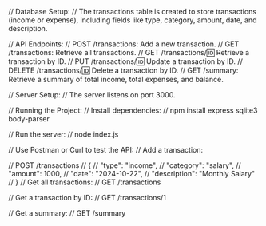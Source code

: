 // Database Setup:
// The transactions table is created to store transactions (income or expense), including fields like type, category, amount, date, and description.

// API Endpoints:
// POST /transactions: Add a new transaction.
// GET /transactions: Retrieve all transactions.
// GET /transactions/:id: Retrieve a transaction by ID.
// PUT /transactions/:id: Update a transaction by ID.
// DELETE /transactions/:id: Delete a transaction by ID.
// GET /summary: Retrieve a summary of total income, total expenses, and balance.

// Server Setup:
// The server listens on port 3000.

// Running the Project:
// Install dependencies:
// npm install express sqlite3 body-parser

// Run the server:
// node index.js

// Use Postman or Curl to test the API:
// Add a transaction:

// POST /transactions
// {
//   "type": "income",
//   "category": "salary",
//   "amount": 1000,
//   "date": "2024-10-22",
//   "description": "Monthly Salary"
// }
// Get all transactions:
// GET /transactions

// Get a transaction by ID:
// GET /transactions/1

// Get a summary:
// GET /summary
